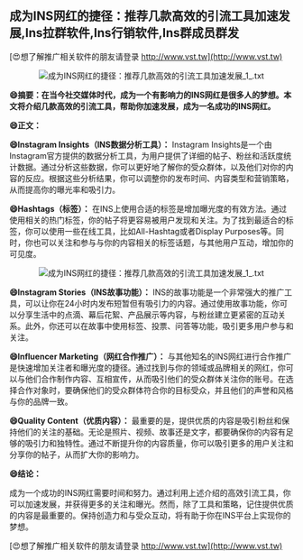 ## **成为INS网红的捷径：推荐几款高效的引流工具加速发展,Ins拉群软件,Ins行销软件,Ins群成员群发**

[😍想了解推广相关软件的朋友请登录 http://www.vst.tw](http://www.vst.tw)

 <center><img src="https://vst.tw/MP4/tuiguang/png/4.png" alt="成为INS网红的捷径：推荐几款高效的引流工具加速发展_1_.txt"></center>

**😄摘要：在当今社交媒体时代，成为一个有影响力的INS网红是很多人的梦想。本文将介绍几款高效的引流工具，帮助你加速发展，成为一名成功的INS网红。**

**😄正文：**

**😄Instagram Insights（INS数据分析工具）：**
Instagram Insights是一个由Instagram官方提供的数据分析工具，为用户提供了详细的帖子、粉丝和活跃度统计数据。通过分析这些数据，你可以更好地了解你的受众群体，以及他们对你的内容的反应。根据这些分析结果，你可以调整你的发布时间、内容类型和营销策略，从而提高你的曝光率和吸引力。

**😄Hashtags（标签）：**
在INS上使用合适的标签是增加曝光度的有效方法。通过使用相关的热门标签，你的帖子将更容易被用户发现和关注。为了找到最适合的标签，你可以使用一些在线工具，比如All-Hashtag或者Display Purposes等。同时，你也可以关注和参与与你的内容相关的标签话题，与其他用户互动，增加你的可见度。

 <center><img src="https://vst.tw/MP4/tuiguang/png/6.png" alt="成为INS网红的捷径：推荐几款高效的引流工具加速发展_1_.txt"></center>

**😄Instagram Stories（INS故事功能）：**
INS的故事功能是一个非常强大的推广工具，可以让你在24小时内发布短暂但有吸引力的内容。通过使用故事功能，你可以分享生活中的点滴、幕后花絮、产品展示等内容，与粉丝建立更紧密的互动关系。此外，你还可以在故事中使用标签、投票、问答等功能，吸引更多用户参与和关注。

**😄Influencer Marketing（网红合作推广）：**
与其他知名的INS网红进行合作推广是快速增加关注者和曝光度的捷径。通过找到与你的领域或品牌相关的网红，你可以与他们合作制作内容、互相宣传，从而吸引他们的受众群体关注你的账号。在选择合作对象时，要确保他们的受众群体符合你的目标受众，并且他们的声誉和风格与你的品牌一致。

**😄Quality Content（优质内容）：**
最重要的是，提供优质的内容是吸引粉丝和保持他们的关注的基础。无论是照片、视频、故事还是文字，都要确保你的内容有足够的吸引力和独特性。通过不断提升你的内容质量，你可以吸引更多的用户关注和分享你的帖子，从而扩大你的影响力。

**😄结论：**

成为一个成功的INS网红需要时间和努力。通过利用上述介绍的高效引流工具，你可以加速发展，并获得更多的关注和曝光。然而，除了工具和策略，记住提供优质的内容是最重要的。保持创造力和与受众互动，将有助于你在INS平台上实现你的梦想。

[😍想了解推广相关软件的朋友请登录 http://www.vst.tw](http://www.vst.tw)



